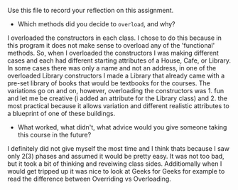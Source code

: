 Use this file to record your reflection on this assignment.

- Which methods did you decide to `overload`, and why?

I overloaded the constructors in each class. I chose to do this because in this program it does not make sense to overload any of the 'functional' methods. So, when I overloaded the constructors I was making different cases and each had different starting attributes of a House, Cafe, or Library. In some cases there was only a name and not an address, in one of the overloaded Library constructors I made a Library that already came with a pre-set library of books that would be textbooks for the courses. The variations go on and on, however, overloading the constructors was 1. fun and let me be creative (i added an attribute for the Library class) and 2. the most practical because it allows variation and different realistic attributes to a blueprint of one of these buildings.

- What worked, what didn't, what advice would you give someone taking this course in the future?

I definitely did not give myself the most time and I think thats because I saw only 2(3) phases and assumed it would be pretty easy. It was not too bad, but it took a bit of thinking and reveiwing class sides. Additiomally when I would get tripped up it was nice to look at Geeks for Geeks for example to read the difference between Overriding vs Overloading.
